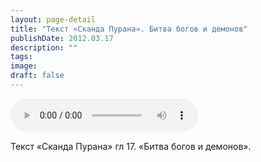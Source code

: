 ```yaml
---
layout: page-detail
title: "Текст «Сканда Пурана». Битва богов и демонов"
publishDate: 2012.03.17
description: ""
tags:
image:
draft: false
---
```


<audio title="2012.03.17 - Текст «Сканда Пурана». Битва богов и демонов.mp3" src="/upload/iblock/f4e/f4e83e5e25c565a0dfaba959f694f391.mp3" controls=""></audio>

 Текст «Сканда Пурана» гл 17\. «Битва богов и демонов». 

  
